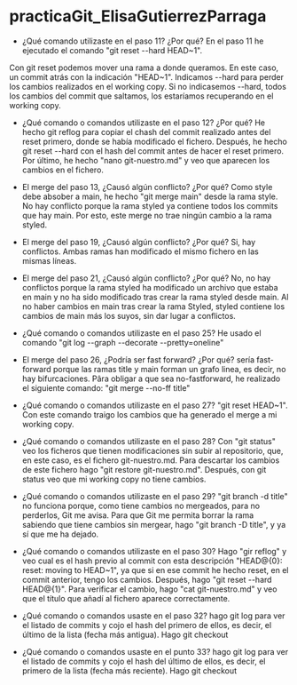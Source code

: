 # practicaGit_ElisaGutierrezParraga
- ¿Qué comando utilizaste en el paso 11? ¿Por qué?
En el paso 11 he ejecutado el comando "git reset --hard HEAD~1".

Con git reset podemos mover una rama a donde queramos. En este caso, un commit atrás con la indicación "HEAD~1".
Indicamos --hard para perder los cambios realizados en el working copy. Si no indicasemos --hard, todos los cambios del commit que saltamos, los estaríamos recuperando en el working copy.


- ¿Qué comando o comandos utilizaste en el paso 12? ¿Por qué?
He hecho git reflog para copiar el chash del commit realizado antes del reset primero, donde se había modificado el fichero.
Después, he hecho git reset --hard <commit hash> con el hash del commit antes de hacer el reset primero.
Por último, he hecho "nano git-nuestro.md" y veo que aparecen los cambios en el fichero.

- El merge del paso 13, ¿Causó algún conflicto? ¿Por qué?
Como style debe absober a main, he hecho "git merge main" desde la rama style.
No hay conflicto porque la rama styled ya contiene todos los commits que hay main. Por esto, este merge no trae ningún cambio a la rama styled.

- El merge del paso 19, ¿Causó algún conflicto? ¿Por qué?
Si, hay conflictos. Ambas ramas han modificado el mismo fichero en las mismas líneas.

- El merge del paso 21, ¿Causó algún conflicto? ¿Por qué?
No, no hay conflictos porque la rama styled ha modificado un archivo que estaba en main y no ha sido modificado tras crear la rama styled desde main. 
Al no haber cambios en main tras crear la rama Styled, styled contiene los cambios de main más los suyos, sin dar lugar a conflictos.

- ¿Qué comando o comandos utilizaste en el paso 25?
He usado el comando "git log --graph --decorate --pretty=oneline"

- El merge del paso 26, ¿Podría ser fast forward? ¿Por qué?
sería fast-forward porque las ramas title y main forman un grafo linea, es decir, no hay bifurcaciones.
Pâra obligar a que sea no-fastforward, he realizado el siguiente comando:
"git merge --no-ff title"

- ¿Qué comando o comandos utilizaste en el paso 27?
"git reset HEAD~1". Con este comando traigo los cambios que ha generado el merge a mi working copy.

- ¿Qué comando o comandos utilizaste en el paso 28?
Con "git status" veo los ficheros que tienen modificaciones sin subir al repositorio, que, en este caso, es el fichero git-nuestro.md.
Para descartar los cambios de este fichero hago "git restore git-nuestro.md". 
Después, con git status veo que mi working copy no tiene cambios.

- ¿Qué comando o comandos utilizaste en el paso 29?
 "git branch -d title" no funciona porque, como tiene cambios no mergeados, para no perderlos, Git me avisa. 
 Para que Git me permita borrar la rama sabiendo que tiene cambios sin mergear, hago "git branch -D title", y ya sí que me ha dejado.

- ¿Qué comando o comandos utilizaste en el paso 30?
Hago "gir reflog" y veo cual  es el hash previo al commit con esta descripción "HEAD@{0}: reset: moving to HEAD~1",
ya que si en ese commit he hecho reset, en el commit anterior, tengo los cambios.
Después, hago "git reset --hard HEAD@{1}". 
Para verificar el cambio, hago "cat git-nuestro.md" y veo que el título que añadí al fichero aparece correctamente.

- ¿Qué comando o comandos usaste en el paso 32?
hago git log para ver el listado de commits y cojo el hash del primero de ellos, es decir, el último de la lista (fecha más antigua).
Hago git checkout <commitHash>

- ¿Qué comando o comandos usaste en el punto 33?
hago git log para ver el listado de commits y cojo el hash del último de ellos, es decir, el primero de la lista (fecha más reciente).
Hago git checkout <commitHash>
